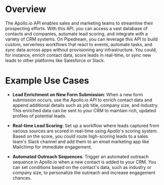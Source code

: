 # Overview

The Apollo.io API enables sales and marketing teams to streamline their prospecting efforts. With this API, you can access a vast database of contacts and companies, automate lead scoring, and integrate with a variety of CRM systems. On Pipedream, you can leverage this API to build custom, serverless workflows that react to events, automate tasks, and sync data across apps without provisioning any infrastructure. You could, for instance, enrich contact data, score leads in real-time, or sync new leads to other platforms like Salesforce or Slack.

# Example Use Cases

- **Lead Enrichment on New Form Submission**: When a new form submission occurs, use the Apollo.io API to enrich contact data and append additional details such as job title, company size, and industry. This enriched data can be sent to your CRM to maintain rich, updated profiles of potential leads.

- **Real-time Lead Scoring**: Set up a workflow where leads captured from various sources are scored in real-time using Apollo's scoring system. Based on the score, you could route high-scoring leads to a sales team's Slack channel and add them to an email marketing app like Mailchimp for immediate engagement.

- **Automated Outreach Sequences**: Trigger an automated outreach sequence in Apollo.io when a new contact is added to your CRM. You can set conditions based on the contact's data, such as industry or company size, to personalize the outreach and increase engagement chances.
